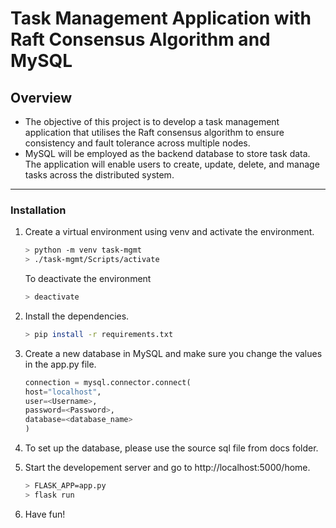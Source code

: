 # Task Management Application with Raft Consensus Algorithm and MySQL

## Overview
- The objective of this project is to develop a task management application that utilises the Raft consensus algorithm to ensure consistency and fault tolerance across multiple nodes. 
-  MySQL will be employed as the backend database to store task data. The application will enable users to create, update, delete, and manage tasks across the distributed system.

---

### Installation
1) Create a virtual environment using venv and activate the environment.
    ```sh
    > python -m venv task-mgmt
    > ./task-mgmt/Scripts/activate
    ```
    To deactivate the environment
    ```sh
    > deactivate
    ```
2) Install the dependencies.
    ```sh
    > pip install -r requirements.txt
    ```
3) Create a new database in MySQL and make sure you change the values in the app.py file.
    ```py
    connection = mysql.connector.connect(
    host="localhost",
    user=<Username>,
    password=<Password>,
    database=<database_name>
    )
    ```
4) To set up the database, please use the source sql file from docs folder.

5) Start the developement server and go to http://localhost:5000/home.
    ```sh
    > FLASK_APP=app.py
    > flask run
    ```

6) Have fun!